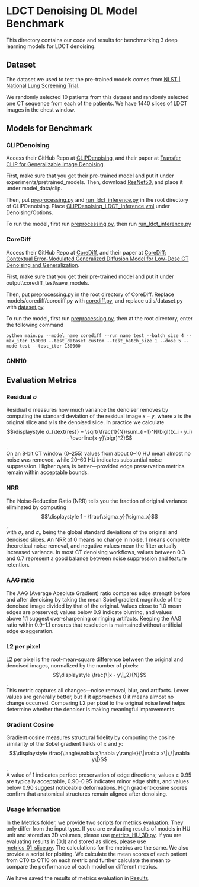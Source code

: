 # LDCT Denoising DL Model Benchmark

This directory contains our code and results for benchmarking 3 deep learning models for LDCT denoising.

## Dataset

The dataset we used to test the pre-trained models comes from [NLST | National Lung Screening Trial](https://www.cancerimagingarchive.net/collection/nlst/).

We randomly selected 10 patients from this dataset and randomly selected one CT sequence from each of the patients. We have 1440 slices of LDCT images in the chest window.

## Models for Benchmark

### CLIPDenoising

Access their GitHub Repo at [CLIPDenoising](https://github.com/alwaysuu/CLIPDenoising), and their paper at [Transfer CLIP for Generalizable Image Denoising](https://arxiv.org/html/2403.15132v1).

First, make sure that you get their pre-trained model and put it under experiments/pretrained_models. Then, download [ResNet50](https://openaipublic.azureedge.net/clip/models/afeb0e10f9e5a86da6080e35cf09123aca3b358a0c3e3b6c78a7b63bc04b6762/RN50.pt), and place it under model_data/clip.

Then, put [preprocessing.py](CLIPDenoising/preprocessing.py) and [run_ldct_inference.py](CLIPDenoising/run_ldct_inference.py) in the root directory of CLIPDenoising. Place [CLIPDenoising_LDCT_Inference.yml](CLIPDenoising/CLIPDenoising_LDCT_Inference.yml) under Denoising/Options. 

To run the model, first run [preprocessing.py](CLIPDenoising/preprocessing.py), then run [run_ldct_inference.py](CLIPDenoising/run_ldct_inference.py)

### CoreDiff

Access their GitHub Repo at [CoreDiff](https://github.com/qgao21/CoreDiff), and their paper at [CoreDiff: Contextual Error-Modulated Generalized Diffusion Model for Low-Dose CT Denoising and Generalization](https://arxiv.org/abs/2304.01814).

First, make sure that you get their pre-trained model and put it under output\corediff_test\save_models. 

Then, put [preprocessing.py](CoreDiff/preprocessing.py) in the root directory of CoreDiff. Replace models/corediff/corediff.py with [corediff.py](CoreDiff/corediff.py), and replace utils/dataset.py with [dataset.py](CoreDiff/dataset.py).

To run the model, first run [preprocessing.py](CoreDiff/preprocessing.py), then at the root directory, enter the following command

`python main.py --model_name corediff --run_name test --batch_size 4 --max_iter 150000 --test_dataset custom --test_batch_size 1 --dose 5 --mode test --test_iter 150000`

### CNN10

## Evaluation Metrics

### Residual $\sigma$
Residual σ measures how much variance the denoiser removes by computing the standard deviation of the residual image $x - y$, where $x$ is the original slice and $y$ is the denoised slice.  In practice we calculate  
$$\displaystyle σ_{\text{res}} = \sqrt{\frac{1}{N}\sum_{i=1}^N\bigl((x_i - y_i) - \overline{x-y}\bigr)^2}$$.  
On an 8‑bit CT window (0–255) values from about 0–10 HU mean almost no noise was removed, while 20–60 HU indicates substantial noise suppression.  Higher σ₍res₎ is better—provided edge preservation metrics remain within acceptable bounds.

### NRR  
The Noise‑Reduction Ratio (NRR) tells you the fraction of original variance eliminated by computing  
$$\displaystyle 1 - \frac{\sigma_y}{\sigma_x}$$,  
with $\sigma_x$ and $\sigma_y$ being the global standard deviations of the original and denoised slices.  An NRR of 0 means no change in noise, 1 means complete theoretical noise removal, and negative values mean the filter actually increased variance.  In most CT denoising workflows, values between 0.3 and 0.7 represent a good balance between noise suppression and feature retention.

### AAG ratio  
The AAG (Average Absolute Gradient) ratio compares edge strength before and after denoising by taking the mean Sobel gradient magnitude of the denoised image divided by that of the original.  Values close to 1.0 mean edges are preserved; values below 0.9 indicate blurring, and values above 1.1 suggest over‑sharpening or ringing artifacts.  Keeping the AAG ratio within 0.9–1.1 ensures that resolution is maintained without artificial edge exaggeration.

### L2 per pixel  
L2 per pixel is the root‑mean‑square difference between the original and denoised images, normalized by the number of pixels:  
$$\displaystyle \frac{\|x - y\|_2}{N}$$.  
This metric captures all changes—noise removal, blur, and artifacts.  Lower values are generally better, but if it approaches 0 it means almost no change occurred.  Comparing L2 per pixel to the original noise level helps determine whether the denoiser is making meaningful improvements.

### Gradient Cosine  
Gradient cosine measures structural fidelity by computing the cosine similarity of the Sobel gradient fields of $x$ and $y$:  
$$\displaystyle \frac{\langle\nabla x,\nabla y\rangle}{\|\nabla x\|\,\|\nabla y\|}$$.  
A value of 1 indicates perfect preservation of edge directions; values ≥ 0.95 are typically acceptable, 0.90–0.95 indicates minor edge shifts, and values below 0.90 suggest noticeable deformations.  High gradient‐cosine scores confirm that anatomical structures remain aligned after denoising.

### Usage Information

In the [Metrics](Metrics) folder, we provide two scripts for metrics evaluation. They only differ from the input type. If you are evaluating results of models in HU unit and stored as 3D volumes, please use [metrics_HU_3D.py](Metrics/metrics_HU_3D.py). If you are evaluating results in (0,1) and stored as slices, please use [metrics_01_slice.py](Metrics/metrics_01_slice.py). The calculations for the metrics are the same.
We also provide a script for plotting. We calculate the mean scores of each patient from CT0 to CT10 on each metric and further calculate the mean to compare the performance of each model on different metrics.

We have saved the results of metrics evaluation in [Results](BME-589-Project/Metrics/Results/).
